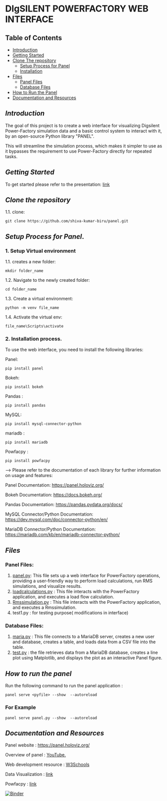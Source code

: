 # DIgSILENT POWERFACTORY WEB INTERFACE

## Table of Contents


- [Introduction](#introduction)
- [Getting Started](#getting-started)
- [Clone The repository](#clone)
  - [Setup Process for Panel](#setup-process-for-panel)
  - [Installation](#installation)
- [Files](#files)
  - [Panel Files](#panel-files)
  - [Database Files](#database-files)
- [How to Run the Panel](#how-to-run-the-panel)
- [Documentation and Resources](#documentation)

## *Introduction* <a name="introduction"></a>

The goal of this project is to create a web interface for visualizing Digsilent Power-Factory simulation data and a basic control system to interact with it, by an open-source Python library "PANEL".

This will streamline the simulation process, which makes it simpler to use as it bypasses the requirement to use Power-Factory directly for repeated tasks.

## *Getting Started* <a name="getting-started"></a>

To get started please refer to the presentation: [link](https://github.com/shiva-kumar-biru/panel/blob/main/Documents/panel_introduction.pptx)

## *Clone the repository* <a name="clone"></a>
1.1. clone:
``` shell
git clone https://github.com/shiva-kumar-biru/panel.git
```

## *Setup Process for Panel*. <a name="setup-process-for-panel"></a>

### 1. Setup Virtual environment


1.1. creates a new folder:
``` shell
mkdir folder_name
```
  
1.2. Navigate to the newly created folder:
 ``` shell
cd folder_name 
   ```

1.3. Create a virtual environment:
``` shell
python -m venv file_name 
```

1.4. Activate the virtual env:

``` shell
file_name\Scripts\activate 
 ```



### 2. Installation process. <a name="installation"></a>

To use the web interface, you need to install the following libraries:

Panel: 
``` shell
pip install panel
```

Bokeh: 
``` shell
pip install bokeh
```

Pandas : 
``` shell
pip install pandas
```


MySQL: 
``` shell
pip install mysql-connector-python
```

mariadb : 
``` shell
pip install mariadb
```


Powfacpy : 
``` shell
pip install powfacpy
```

--> Please refer to the documentation of each library for further information on usage and features:

Panel Documentation: https://panel.holoviz.org/

Bokeh Documentation: https://docs.bokeh.org/

Pandas Documentation: https://pandas.pydata.org/docs/

MySQL Connector/Python Documentation: https://dev.mysql.com/doc/connector-python/en/

MariaDB Connector/Python Documentation: https://mariadb.com/kb/en/mariadb-connector-python/


## *Files* <a name="files"></a>

### Panel Files: <a name="panel-files"></a>

1. [panel.py](https://github.com/shiva-kumar-biru/panel/blob/main/panel.py): This file sets up a web interface for PowerFactory operations, providing a user-friendly way to perform load calculations, run RMS simulations, and visualize results.
2. [loadcalculations.py](https://github.com/shiva-kumar-biru/panel/blob/main/Loadcalculation.py) : This file interacts with the PowerFactory application, and executes a load flow calculation.
3. [Rmssimulation.py](https://github.com/shiva-kumar-biru/panel/blob/main/Rmssimulation.py) : This file interacts with the PowerFactory application, and executes a Rmssimulation.
4. test1.py : for testing purpose( modifications in interface)


### Database Files: <a name="database-files"></a>

1. [maria.py](https://github.com/shiva-kumar-biru/panel/blob/main/maria.py) : This file connects to a MariaDB server, creates a new user and database, creates a table, and loads data from a CSV file into the table.
2. [test.py](https://github.com/shiva-kumar-biru/panel/blob/main/test.py) : the file retrieves data from a MariaDB database, creates a line plot using Matplotlib, and displays the plot as an interactive Panel figure.

## *How to run the panel* <a name="how-to-run-the-panel"></a>

Run the following command to run the panel application : 

```shell
panel serve <pyfile> --show  --autoreload
```

### For Example 


```shell
panel serve panel.py --show  --autoreload
```





## *Documentation and Resources* <a name="documentation"></a>

Panel website :
https://panel.holoviz.org/

Overview of panel : <a href="https://www.youtube.com/watch?v=1UVghBXt6dY"> YouTube.</a>

Web development resource :  [W3Schools](https://www.w3schools.com/) 

Data Visualization : [link](https://realpython.com/python-data-visualization-bokeh/)

Powfacpy : [link](https://github.com/FraunhIEE-UniKassel-PowSysStability/powfacpy)


[![Binder](https://mybinder.org/badge_logo.svg)](https://mybinder.org/v2/gh/shiva-kumar-biru/panel/main)
